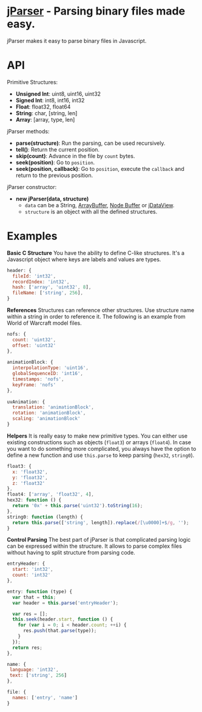 <a href="http://blog.vjeux.com/2011/javascript/binaryparser-unleash-javascript-power.html">jParser</a> - Parsing binary files made easy.
================================

jParser makes it easy to parse binary files in Javascript.

API
======

Primitive Structures:

  * **Unsigned Int**: uint8, uint16, uint32
  * **Signed Int**: int8, int16, int32
  * **Float**: float32, float64
  * **String**: char, [string, len]
  * **Array**: [array, type, len]

jParser methods:

  * **parse(structure)**: Run the parsing, can be used recursively.
  * **tell()**: Return the current position.
  * **skip(count)**: Advance in the file by ``count`` bytes.
  * **seek(position)**: Go to ``position``.
  * **seek(position, callback)**: Go to ``position``, execute the ``callback`` and return to the previous position.

jParser constructor:

  * **new jParser(data, structure)**
    * ``data`` can be a String, [ArrayBuffer](https://developer.mozilla.org/en/JavaScript_typed_arrays), [Node Buffer](http://nodejs.org/docs/v0.6.2/api/buffers.html) or [jDataView](https://github.com/vjeux/jDataView).
    * ``structure`` is an object with all the defined structures.

Examples
========

**Basic C Structure**
You have the ability to define C-like structures. It's a Javascript object where keys are labels and values are types.

```javascript
header: {
  fileId: 'int32',
  recordIndex: 'int32',
  hash: ['array', 'uint32', 8],
  fileName: ['string', 256],
}
```

**References**
Structures can reference other structures. Use structure name within a string in order to reference it. The following is an example from World of Warcraft model files.

```javascript
nofs: {
  count: 'uint32',
  offset: 'uint32'
},
 
animationBlock: {
  interpolationType: 'uint16',
  globalSequenceID: 'int16',
  timestamps: 'nofs',
  keyFrame: 'nofs'
},
 
uvAnimation: {
  translation: 'animationBlock',
  rotation: 'animationBlock',
  scaling: 'animationBlock'
}
```

**Helpers**
It is really easy to make new primitive types. You can either use existing constructions such as objects (```float3```) or arrays (```float4```). In case you want to do something more complicated, you always have the option to define a new function and use ```this.parse``` to keep parsing (```hex32```, ```string0```).

```javascript
float3: {
  x: 'float32',
  y: 'float32',
  z: 'float32'
},
float4: ['array', 'float32', 4],
hex32: function () {
  return '0x' + this.parse('uint32').toString(16);
},
string0: function (length) {
  return this.parse(['string', length]).replace(/[\u0000]+$/g, '');
}
```

**Control Parsing** The best part of jParser is that complicated parsing logic can be expressed within the structure. It allows to parse complex files without having to split structure from parsing code.

```javascript
entryHeader: {
  start: 'int32',
  count: 'int32'
},

entry: function (type) {
  var that = this;
  var header = this.parse('entryHeader');

  var res = [];
  this.seek(header.start, function () {
    for (var i = 0; i < header.count; ++i) {
      res.push(that.parse(type));
    }
  });
  return res;
},

name: {
 language: 'int32',
 text: ['string', 256]
},

file: {
  names: ['entry', 'name']
}
```